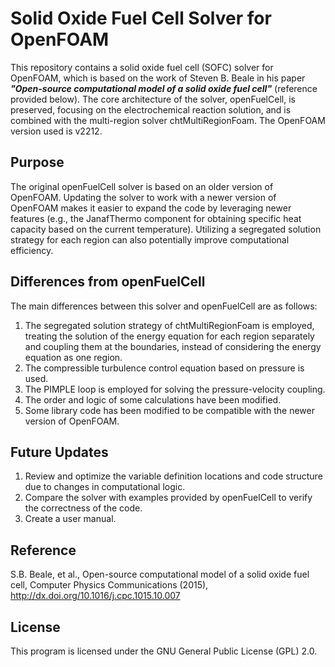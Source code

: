 # Solid Oxide Fuel Cell Solver for OpenFOAM

This repository contains a solid oxide fuel cell (SOFC) solver for OpenFOAM, which is based on the work of Steven B. Beale in his paper **_"Open-source computational model of a solid oxide fuel cell"_** (reference provided below). The core architecture of the solver, openFuelCell, is preserved, focusing on the electrochemical reaction solution, and is combined with the multi-region solver chtMultiRegionFoam. The OpenFOAM version used is v2212.

## Purpose

The original openFuelCell solver is based on an older version of OpenFOAM. Updating the solver to work with a newer version of OpenFOAM makes it easier to expand the code by leveraging newer features (e.g., the JanafThermo component for obtaining specific heat capacity based on the current temperature). Utilizing a segregated solution strategy for each region can also potentially improve computational efficiency.

## Differences from openFuelCell

The main differences between this solver and openFuelCell are as follows:

1. The segregated solution strategy of chtMultiRegionFoam is employed, treating the solution of the energy equation for each region separately and coupling them at the boundaries, instead of considering the energy equation as one region.
2. The compressible turbulence control equation based on pressure is used.
3. The PIMPLE loop is employed for solving the pressure-velocity coupling.
4. The order and logic of some calculations have been modified.
5. Some library code has been modified to be compatible with the newer version of OpenFOAM.

## Future Updates

1. Review and optimize the variable definition locations and code structure due to changes in computational logic.
2. Compare the solver with examples provided by openFuelCell to verify the correctness of the code.
3. Create a user manual.

## Reference

S.B. Beale, et al., Open-source computational model of a solid oxide fuel cell, Computer Physics Communications (2015), http://dx.doi.org/10.1016/j.cpc.1015.10.007

## License

This program is licensed under the GNU General Public License (GPL) 2.0.
